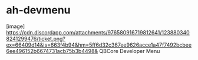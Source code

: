 # ah-devmenu
[image] https://cdn.discordapp.com/attachments/976580916719812641/1238803408241299476/ticket.png?ex=66409d14&is=663f4b94&hm=5ff6d32c367ee9626acce1a47f7492bcbee6ee496152b6674731acb75b3b4498&
QBCore Developer Menu 
